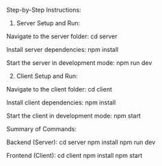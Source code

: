 Step-by-Step Instructions:

1. Server Setup and Run:

Navigate to the server folder:
cd server

Install server dependencies:
npm install

Start the server in development mode:
npm run dev

2. Client Setup and Run:

Navigate to the client folder:
cd client

Install client dependencies:
npm install

Start the client in development mode:
npm start



Summary of Commands:

Backend (Server):
cd server
npm install
npm run dev

Frontend (Client):
cd client
npm install
npm start
